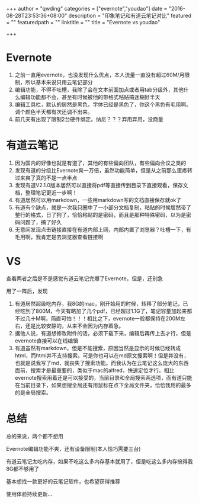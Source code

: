 +++
author = "qwding"
categories = ["evernote","youdao"]
date = "2016-08-28T23:53:36+08:00"
description = "印象笔记和有道云笔记对比"
featured = ""
featuredpath = ""
linktitle = ""
title = "Evernote vs youdao"

+++

# Evernote

1. 之前一直用evernote，也没发现什么优点，本人流量一直没有超过60M/月限制，所以基本来说只用云笔记部分
2. 编辑功能，不得不吐槽，我除了会在文本前面加点或者用tab分级外，其他什么编辑功能都不会，甚至有时候被他的带格式粘贴搞迷糊好半天
3. 编辑工具栏，默认的居然是黑色，字体已经是黑色了，你这个黑色有毛用啊。调个颜色半天都有次还调不出来。
3. 前几天有出现了限制2台硬件绑定。纳尼？？？弃用弃用，没商量

# 有道云笔记
1. 因为国内的好像也就是有道了，其他的有些偏向团队，有些偏向会议之类的
2. 发现有道的分级比Evernote爽一万倍，虽然功能简单，但是从之前那么蛋疼转过来爽了真的不是一点半点
3. 发现有道V2.1.0版本居然可以直接将pdf等直接传到目录下直接观看，保存文档，整理笔记更近一步啊！
4. 有道居然可以用markdown，一些用markdown写的文档直接保存就ok了
5. 有道有个缺点，就是一次我只圈中了一小部分文档复制，粘贴的时候居然带了整行的格式，日了狗了，恰恰粘贴的是密码，而且是那种特殊密码，以为是密码问题了，搞了好久
6. 无意间发现点击链接直接在有道内部上网，内部内置了浏览器？吐槽一下，有毛用啊，我肯定是去浏览器查看链接啊

# VS

查看两者之后是不是感觉有道云笔记完爆了Evernote，但是，还别急

用了一阵后，发现

1. 有道居然超级吃内存，我8G的mac，刚开始用的时候，转移了部分笔记，已经吃到了800M，今天有略加了几个pdf，已经超过1.1G了，笔记容量加起来都不过几十M啊，简直可怕！！！相比之下，evernote一般都保持在200M左右，还是比较安静的，从来不会因为内存着急。
2. 据他人说，有道想修改附件的话，必须下载下来，编辑后再传上去才行，但是evernote直接可以在线编辑
3. 有道虽然有markdown，但是不能搜索，原因当然是显示的时候已经转成html，而html并不支持搜索。可是你也可以在md原文搜索啊！但是并没有，也就是说我写了md，就丧失了搜索功能。而我认为在云笔记这么庞大的东西面前，搜索才是最重要的，类似于mac的alfred，快速定位才行。相比evernote搜索用着还是可以接受的，当前目录和全局搜索两选项，而有道只能在当前目录下，如果想搜全局还有用鼠标在点下全局文件夹，恰恰我用的最多的是全局搜索。

# 总结

总的来说，两个都不想用

Evernote编辑功能不爽，还有设备限制(本人恰巧需要三台)

有道云笔记太吃内存，如果不吃这么多内存基本就用了，但是吃这么多内存搞得我8G都不够用了

基本想找一款更好的云笔记软件，也希望获得推荐

使用体验持续更新...
